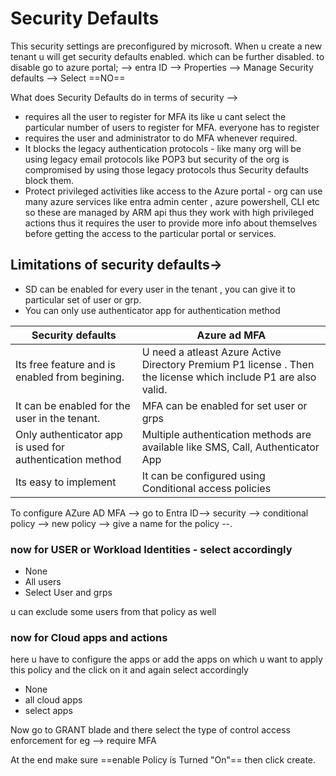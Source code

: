 


# Security Defaults 

This security settings are preconfigured by microsoft.
When u create  a new tenant u will get security defaults enabled. 
which can be further disabled.
to disable go to azure portal; --> entra ID --> Properties --> Manage Security defaults --> Select ==NO== 



What does Security Defaults do in terms of security -->
- requires all the user to register for MFA
  its like u cant select the particular number of users to register for MFA. everyone has to register
- requires the user and administrator to do MFA whenever required.
- It blocks the legacy authentication protocols - like many org will be using legacy email protocols like POP3 but security of the org is compromised by using those legacy protocols thus Security defaults block them.
- Protect privileged activities like access to the Azure portal - org can use many azure services like entra admin center , azure powershell, CLI etc so these are managed by ARM api thus they work with high privileged actions thus it requires the user to provide more info about themselves before getting the access to the particular portal or services.

## Limitations of security defaults->

- SD can be enabled for every user in the tenant , you can give it to particular set of user or grp.
- You can only use authenticator app for authentication method



| Security defaults                                        | Azure ad MFA                                                                                                   |
| -------------------------------------------------------- | -------------------------------------------------------------------------------------------------------------- |
| Its free feature and is enabled from begining.           | U need a atleast Azure Active Directory Premium P1 license . Then the license which include P1 are also valid. |
| It can be enabled for the user in the tenant.            | MFA can be enabled for set user or grps                                                                        |
| Only authenticator app is used for authentication method | Multiple authentication methods are available like SMS, Call, Authenticator App                                |
| Its easy to implement                                    | It can be configured using Conditional access policies                                                         |


To configure AZure AD MFA -->
go to Entra ID--> security --> conditional policy --> new policy --> give a name for the policy --.
### now for USER or Workload Identities - select accordingly 
- None 
- All users
- Select User and grps 

u can exclude some users from that policy as well

### now for Cloud apps and actions
here u have to configure the apps or add the apps on which u want to apply this policy
and the click on it and again select accordingly
- None
- all cloud apps 
- select apps

Now go to GRANT blade and there select the type of control access enforcement 
for eg --> require MFA 


At the end make sure ==enable Policy is Turned 
"On"==  then click create.


